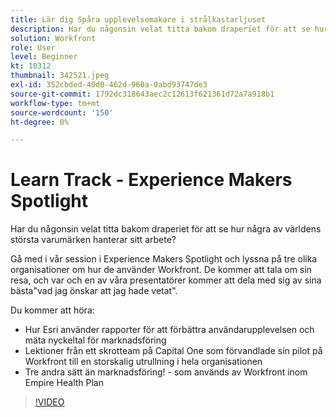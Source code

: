 ```yaml
---
title: Lär dig Spåra upplevelsemakare i strålkastarljuset
description: Har du någonsin velat titta bakom draperiet för att se hur några av världens största varumärken hanterar sitt arbete?
solution: Workfront
role: User
level: Beginner
kt: 10312
thumbnail: 342521.jpeg
exl-id: 352cbded-40d0-462d-960a-0abd93747de3
source-git-commit: 1792dc318643aec2c12613f621361d72a7a918b1
workflow-type: tm+mt
source-wordcount: '150'
ht-degree: 0%

---
```


# Learn Track - Experience Makers Spotlight

Har du någonsin velat titta bakom draperiet för att se hur några av världens största varumärken hanterar sitt arbete?

Gå med i vår session i Experience Makers Spotlight och lyssna på tre olika organisationer om hur de använder Workfront. De kommer att tala om sin resa, och var och en av våra presentatörer kommer att dela med sig av sina bästa&quot;vad jag önskar att jag hade vetat&quot;.

Du kommer att höra:

* Hur Esri använder rapporter för att förbättra användarupplevelsen och mäta nyckeltal för marknadsföring
* Lektioner från ett skrotteam på Capital One som förvandlade sin pilot på Workfront till en storskalig utrullning i hela organisationen
* Tre andra sätt än marknadsföring! - som används av Workfront inom Empire Health Plan

>[!VIDEO](https://video.tv.adobe.com/v/342521/?quality=12&learn=on)
